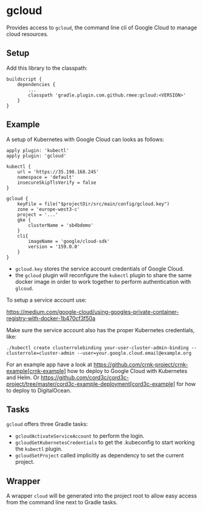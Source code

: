 # gcloud

Provides access to `gcloud`, the command line cli of Google Cloud to manage cloud resources.

## Setup

Add this library to the classpath:

```
buildscript {
	dependencies {
	    ...
		classpath 'gradle.plugin.com.github.rmee:gcloud:<VERSION>'
	}
}
```

## Example

A setup of Kubernetes with Google Cloud can looks as follows:

```
apply plugin: 'kubectl'
apply plugin: 'gcloud'

kubectl {
	url = 'https://35.198.168.245'
	namespace = 'default'
	insecureSkipTlsVerify = false
}

gcloud {
	keyFile = file("$projectDir/src/main/config/gcloud.key")
	zone = 'europe-west3-c'
	project = '...'
	gke {
		clusterName = 'sb4bdemo'
	}
	cli{
		imageName = 'google/cloud-sdk'
		version = '159.0.0'
	}
}
```

- `gcloud.key` stores the service account credentials of Google Cloud.
- the `gcloud` plugin will reconfigure the `kubectl` plugin to share the same docker image in order to work
  together to perform authentication with `glcoud`.


To setup a service account use:

 https://medium.com/google-cloud/using-googles-private-container-registry-with-docker-1b470cf3f50a

Make sure the service account also has the proper Kubernetes credentials, like:

```
./kubectl create clusterrolebinding your-user-cluster-admin-binding --clusterrole=cluster-admin --user=your.google.cloud.email@example.org
```

For an example app have a look at https://github.com/crnk-project/crnk-example[crnk-example] how to deploy
to Google Cloud with Kubernetes and Helm. Or https://github.com/cord3c/cord3c-project/tree/master/cord3c-example-deployment[cord3c-example]
for how to deploy to DigitalOcean.

## Tasks

`gcloud` offers three Gradle tasks:

- `gcloudActivateServiceAccount` to perform the login.
- `gcloudGetKubernetesCredentials` to get the .kubeconfig to start working the `kubectl` plugin.
- `gcloudSetProject` called implicitly as dependency to set the current project.



## Wrapper

A wrapper `cloud` will be generated into the project root to allow easy access from the command line next to Gradle tasks.
